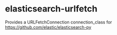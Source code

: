 # elasticsearch-urlfetch
Provides a URLFetchConnection connection_class for https://github.com/elastic/elasticsearch-py
